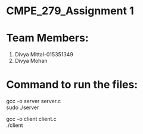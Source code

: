 # CMPE_279_Assignment 1
# Team Members:
1) Divya Mittal-015351349
2) Divya Mohan

# Command to run the files:
gcc -o server server.c</br>
sudo ./server</br>

gcc -o client client.c</br>
./client

